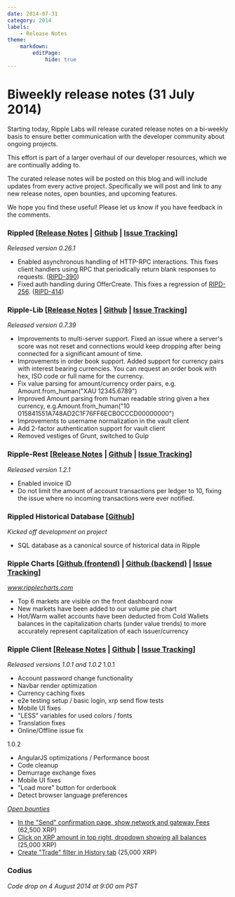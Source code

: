 ```yaml
---
date: 2014-07-31
category: 2014
labels:
    - Release Notes
theme:
    markdown:
        editPage:
            hide: true
---
```

# Biweekly release notes (31 July 2014)

Starting today, Ripple Labs will release curated release notes on a bi-weekly basis to ensure better communication with the developer community about ongoing projects.

This effort is part of a larger overhaul of our developer resources, which we are continually adding to.

The curated release notes will be posted on this blog and will include updates from every active project. Specifically we will post and link to any new release notes, open bounties, and upcoming features.

We hope you find these useful! Please let us know if you have feedback in the comments.

### Rippled [[Release Notes](https://ripple.com/wiki/Category:Rippled_release_notes) | [Github](https://github.com/ripple/rippled) | [Issue Tracking](https://ripplelabs.atlassian.net/secure/RapidBoard.jspa?rapidView=25)]

*Released version 0.26.1*

-   Enabled asynchronous handling of HTTP-RPC interactions. This fixes client handlers using RPC that periodically return blank responses to requests. ([RIPD-390](https://ripplelabs.atlassian.net/browse/RIPD-390))
-   Fixed auth handling during OfferCreate. This fixes a regression of [RIPD-256](https://ripplelabs.atlassian.net/browse/RIPD-256). ([RIPD-414](https://ripplelabs.atlassian.net/browse/RIPD-414))

### Ripple-Lib [[Release Notes](https://github.com/ripple/ripple-lib/releases) | [Github](https://github.com/ripple/ripple-lib) | [Issue Tracking](https://github.com/ripple/ripple-lib/issues)]

*Released version 0.7.39*

-   Improvements to multi-server support. Fixed an issue where a server's score was not reset and connections would keep dropping after being connected for a significant amount of time.
-   Improvements in order book support. Added support for currency pairs with interest bearing currencies. You can request an order book with hex, ISO code or full name for the currency.
-   Fix value parsing for amount/currency order pairs, e.g. Amount.from\_human("XAU 12345.6789")
-   Improved Amount parsing from human readable string given a hex currency, e.g.Amount.from\_human("10 015841551A748AD2C1F76FF6ECB0CCCD00000000")
-   Improvements to username normalization in the vault client
-   Add 2-factor authentication support for vault client
-   Removed vestiges of Grunt, switched to Gulp

### Ripple-Rest [[Release Notes](https://github.com/ripple/ripple-rest/releases) | [Github](https://github.com/ripple/ripple-rest) | [Issue Tracking](https://ripplelabs.atlassian.net/browse/RA/?selectedTab=com.atlassian.jira.jira-projects-plugin:summary-panel)]

*Released version 1.2.1*

-   Enabled invoice ID
-   Do not limit the amount of account transactions per ledger to 10, fixing the issue where no incoming transactions were ever notified.

### Rippled Historical Database [[Github](https://github.com/ripple/rippled-historical-database)]

*Kicked off development on project*

-   SQL database as a canonical source of historical data in Ripple

### Ripple Charts [[Github (frontend)](https://github.com/ripple/ripplecharts-frontend) | [Github (backend)](https://github.com/ripple/ripple-data-api) | [Issue Tracking](https://ripplelabs.atlassian.net/browse/RC/?selectedTab=com.atlassian.jira.jira-projects-plugin:summary-panel)]

*www.ripplecharts.com*

-   Top 6 markets are visible on the front dashboard now
-   New markets have been added to our volume pie chart
-   Hot/Warm wallet accounts have been deducted from Cold Wallets balances in the capitalization charts (under value trends) to more accurately represent capitalization of each issuer/currency

### Ripple Client [[Release Notes](https://ripple.com/wiki/Ripple_Trade_Release_Notes) | [Github](https://github.com/ripple/ripple-client) | [Issue Tracking](https://ripplelabs.atlassian.net/secure/RapidBoard.jspa?rapidView=2&view=planning&selectedIssue=RT-1990&quickFilter=38&epics=visible)]

*Released versions 1.0.1 and 1.0.2* 1.0.1

-   Account password change functionality
-   Navbar render optimization
-   Currency caching fixes
-   e2e testing setup / basic login, xrp send flow tests
-   Mobile UI fixes
-   "LESS" variables for used colors / fonts
-   Translation fixes
-   Online/Offline issue fix

1.0.2

-   AngularJS optimizations / Performance boost
-   Code cleanup
-   Demurrage exchange fixes
-   Mobile UI fixes
-   "Load more" button for orderbook
-   Detect browser language preferences

[*Open bounties*](https://www.bountysource.com/trackers/3604734-ripple-trade)

-   [In the "Send" confirmation page, show network and gateway Fees](https://www.bountysource.com/issues/2842674-in-the-send-confirmation-page-show-network-and-gateway-fees) (62,500 XRP)
-   [Click on XRP amount in top right, dropdown showing all balances](https://www.bountysource.com/issues/2842592-ripple-trade-click-on-xrp-amount-in-top-right-dropdown-showing-all-balances) (25,000 XRP)
-   [Create "Trade" filter in History tab](https://www.bountysource.com/issues/2842682-create-trade-filter-in-history-tab) (25,000 XRP)

### Codius

*Code drop on 4 August 2014 at 9:00 am PST*
